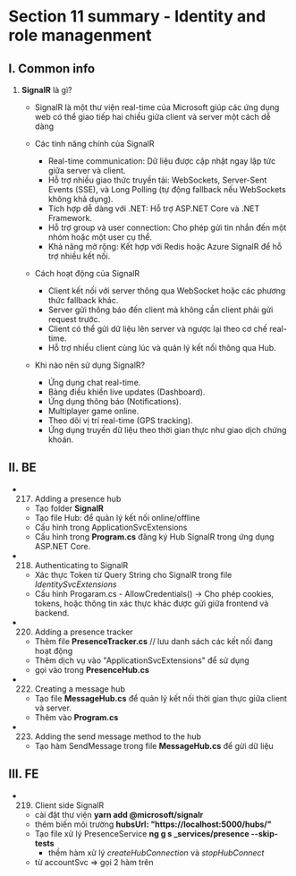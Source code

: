# **Section 11 summary** - Identity and role managenment

## I. Common info

1. **SignalR** là gì?

   - SignalR là một thư viện real-time của Microsoft giúp các ứng dụng web có thể giao tiếp hai chiều giữa client và server một cách dễ dàng

   - Các tính năng chính của SignalR

     - Real-time communication: Dữ liệu được cập nhật ngay lập tức giữa server và client.
     - Hỗ trợ nhiều giao thức truyền tải: WebSockets, Server-Sent Events (SSE), và Long Polling (tự động fallback nếu WebSockets không khả dụng).
     - Tích hợp dễ dàng với .NET: Hỗ trợ ASP.NET Core và .NET Framework.
     - Hỗ trợ group và user connection: Cho phép gửi tin nhắn đến một nhóm hoặc một user cụ thể.
     - Khả năng mở rộng: Kết hợp với Redis hoặc Azure SignalR để hỗ trợ nhiều kết nối.

   - Cách hoạt động của SignalR

     - Client kết nối với server thông qua WebSocket hoặc các phương thức fallback khác.
     - Server gửi thông báo đến client mà không cần client phải gửi request trước.
     - Client có thể gửi dữ liệu lên server và ngược lại theo cơ chế real-time.
     - Hỗ trợ nhiều client cùng lúc và quản lý kết nối thông qua Hub.

   - Khi nào nên sử dụng SignalR?
     - Ứng dụng chat real-time.
     - Bảng điều khiển live updates (Dashboard).
     - Ứng dụng thông báo (Notifications).
     - Multiplayer game online.
     - Theo dõi vị trí real-time (GPS tracking).
     - Ứng dụng truyền dữ liệu theo thời gian thực như giao dịch chứng khoán.

## II. BE

- 217. Adding a presence hub

  - Tạo folder **SignalR**
  - Tạo file Hub: để quản lý kết nối online/offline
  - Cấu hình trong ApplicationSvcExtensions
  - Cấu hình trong **Program.cs** đăng ký Hub SignalR trong ứng dụng ASP.NET Core.

- 218. Authenticating to SignalR

  - Xác thực Token từ Query String cho SignalR trong file _IdentitySvcExtensions_
  - Cấu hình Progaram.cs - AllowCredentials() → Cho phép cookies, tokens, hoặc thông tin xác thực khác được gửi giữa frontend và backend.

- 220. Adding a presence tracker

  - Thêm file **PresenceTracker.cs** // lưu danh sách các kết nối đang hoạt động
  - Thêm dịch vụ vào "ApplicationSvcExtensions" để sử dụng
  - gọi vào trong **PresenceHub.cs**

- 222. Creating a message hub

  - Tạo file **MessageHub.cs** để quản lý kết nối thời gian thực giữa client và server.
  - Thêm vào **Program.cs**

- 223. Adding the send message method to the hub
  - Tạo hàm SendMessage trong file **MessageHub.cs** để gửi dữ liệu

## III. FE

- 219. Client side SignalR

  - cài đặt thư viện **yarn add @microsoft/signalr**
  - thêm biến môi trường **hubsUrl: "https://localhost:5000/hubs/"**
  - Tạo file xử lý PresenceService **ng g s \_services/presence --skip-tests**
    - thềm hàm xử lý _createHubConnection_ và _stopHubConnect_
  - từ accountSvc => gọi 2 hàm trên
